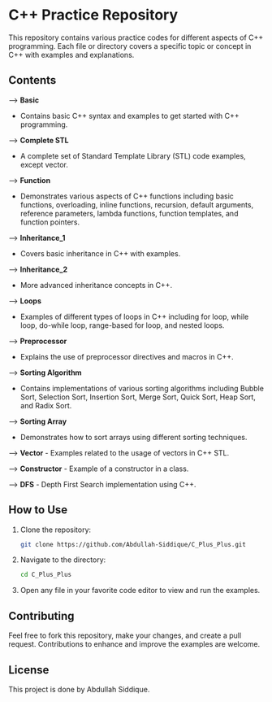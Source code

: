 # C++ Practice Repository

This repository contains various practice codes for different aspects of C++ programming. Each file or directory covers a specific topic or concept in C++ with examples and explanations.

## Contents

--> **Basic**
   - Contains basic C++ syntax and examples to get started with C++ programming.

--> **Complete STL**
   - A complete set of Standard Template Library (STL) code examples, except vector.

--> **Function**
   - Demonstrates various aspects of C++ functions including basic functions, overloading, inline functions, recursion, default arguments, reference parameters, lambda functions, function templates, and function pointers.

--> **Inheritance_1**
   - Covers basic inheritance in C++ with examples.

--> **Inheritance_2**
   - More advanced inheritance concepts in C++.

--> **Loops**
   - Examples of different types of loops in C++ including for loop, while loop, do-while loop, range-based for loop, and nested loops.

--> **Preprocessor**
   - Explains the use of preprocessor directives and macros in C++.

--> **Sorting Algorithm**
   - Contains implementations of various sorting algorithms including Bubble Sort, Selection Sort, Insertion Sort, Merge Sort, Quick Sort, Heap Sort, and Radix Sort.

--> **Sorting Array**
   - Demonstrates how to sort arrays using different sorting techniques.

--> **Vector**
    - Examples related to the usage of vectors in C++ STL.
      
--> **Constructor**
    - Example of a constructor in a class.

--> **DFS**
    - Depth First Search implementation using C++.

## How to Use

1. Clone the repository:
    ```sh
    git clone https://github.com/Abdullah-Siddique/C_Plus_Plus.git
    ```

2. Navigate to the directory:
    ```sh
    cd C_Plus_Plus
    ```

3. Open any file in your favorite code editor to view and run the examples.

## Contributing

Feel free to fork this repository, make your changes, and create a pull request. Contributions to enhance and improve the examples are welcome.

## License

This project is done by Abdullah Siddique.

